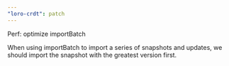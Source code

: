 ```yaml
---
"loro-crdt": patch
---
```


Perf: optimize importBatch

When using importBatch to import a series of snapshots and updates, we should import the snapshot with the greatest version first.
